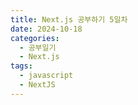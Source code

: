 ```yaml
---
title: Next.js 공부하기 5일차
date: 2024-10-18
categories:
  - 공부일기
  - Next.js
tags:
  - javascript
  - NextJS
---
```

